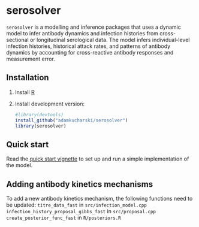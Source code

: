 # serosolver

`serosolver` is a modelling and inference packages that uses a dynamic model to infer antibody dynamics and infection histories from cross-sectional or longitudinal serological data. The model infers individual-level infection histories, historical attack rates, and patterns of antibody dynamics by accounting for cross-reactive antibody responses and measurement error.

## Installation

1. Install [R][r-project]

1. Install development version:

    ```r
	#library(devtools)
	install_github("adamkucharski/serosolver")
	library(serosolver)
    ```
	
## Quick start

Read the [quick start vignette][vignette-doc] to set up and run a simple implementation of the model.

[r-project]: http://cran.r-project.org
[vignette-doc]: https://github.com/adamkucharski/serosolver/blob/master/vignettes/serosolver-quick_start_guide.md

## Adding antibody kinetics mechanisms
To add a new antibody kinetics mechanism, the following functions need to be updated:
`titre_data_fast` in `src/infection_model.cpp`
`infection_history_proposal_gibbs_fast` in `src/proposal.cpp`
`create_posterior_func_fast` in `R/posteriors.R`
